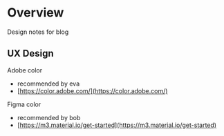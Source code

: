 # Overview

Design notes for blog


## UX Design

Adobe color 

- recommended by eva
- [https://color.adobe.com/](https://color.adobe.com/)

Figma color

- recommended by bob
- [https://m3.material.io/get-started](https://m3.material.io/get-started)


